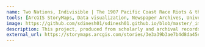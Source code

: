 ```yaml
---
name: Two Nations, Indivisible | The 1907 Pacific Coast Race Riots & the Transnationality of U.S.-Canada Border Politics
tools: [ArcGIS StoryMaps, Data visualization, Newspaper Archives, University Collections ]
image: https://github.com/sdinesh01/sdinesh01.github.io/blob/master/_images/storymap_cover.png?raw=true
description: This project, produced from scholarly and archival records, takes a spatial approach in its analysis of a moment in the history of U.S. immigration and border politics. The interactive report was produced with ArcGIS StoryMaps.
external_url: https://storymaps.arcgis.com/stories/3e3a39b3ae7b4d8da45ee5c4881b549e
---
```

